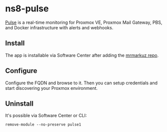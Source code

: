 # ns8-pulse

[Pulse](https://github.com/rcourtman/Pulse) is a real-time monitoring for Proxmox VE, Proxmox Mail Gateway, PBS, and Docker infrastructure with alerts and webhooks.

## Install

The app is installable via Software Center after adding the [mrmarkuz repo](https://repo.mrmarkuz.com/).

## Configure

Configure the FQDN and browse to it. Then you can setup credentials and start discovering your Proxmox environment.

## Uninstall

It's possible via Software Center or CLI:

    remove-module --no-preserve pulse1

